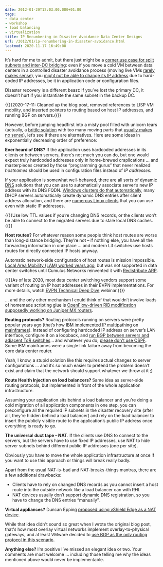 ```yaml
---
date: 2012-01-20T12:03:00.000+01:00
tags:
- data center
- workshop
- load balancing
- virtualization
title: IP Renumbering in Disaster Avoidance Data Center Designs
url: /2012/01/ip-renumbering-in-disaster-avoidance.html
lastmod: 2020-11-17 16:49:00
---
```

It’s hard for me to admit, but there just might be a [corner use case for split subnets and inter-DC bridging](https://blog.ipspace.net/2011/08/quotes-of-week.html): even if you move a cold VM between data centers in a controlled disaster avoidance process (moving live VMs [rarely makes sense](https://blog.ipspace.net/2011/09/long-distance-vmotion-for-disaster.html)), you [might not be able to change its IP address](http://www.yellow-bricks.com/2012/01/19/avoid-changing-your-vms-ip-in-a-dr-procedure/) due to hard-coded IP addresses, be it in application code or configuration files.

Disaster recovery is a different beast: if you’ve lost the primary DC, it doesn’t hurt if you instantiate the same subnet in the backup DC.
<!--more-->
{{<note update>}}2020-17-11: Cleaned up the blog post, removed references to LISP VM mobility, and inserted pointers to routing based on host IP addresses, and running BGP on servers.{{</note>}}

However, before jumping headfirst into a misty pool filled with unicorn tears (actually, a [brittle solution](https://blog.ipspace.net/2011/12/large-scale-l2-dci-true-story.html) with too many moving parts that [usually makes no sense](https://blog.ipspace.net/2011/11/busting-layer-2-data-center.html)), let’s see if there are alternatives. Here are some ideas in exponentially decreasing order of preference:

**Ever heard of DNS?** If the application uses hardcoded addresses in its clients or between servers, there’s not much you can do, but one would expect truly hardcoded addresses only in home-brewed craplications ... and masterpieces created by those “programming gurus” that never realized *hostnames* should be used in configuration files instead of *IP addresses*.

If your application is somewhat well-behaved, there are all sorts of [dynamic DNS](http://en.wikipedia.org/wiki/Dynamic_DNS) solutions that you can use to automatically associate server’s new IP address with its DNS FQDN. [Windows clusters do that automatically](https://blog.ipspace.net/2011/06/multisite-clusters-done-right-by-none.html), many DHCP servers automatically create dynamic DNS entries after client address allocation, and there are [numerous Linux clients](http://dyn.com/support/clients/linux/) that you can use even with static IP addresses.

{{<note>}}Use low TTL values if you’re changing DNS records, or the clients won’t be able to connect to the migrated servers due to stale local DNS caches.{{</note>}}

**Host routes?** For whatever reason some people think host routes are worse than long-distance bridging. They’re not – if nothing else, you have all the forwarding information in one place ... and modern L3 switches use hosts routes for directly connected IP hosts anyway.

Automatic network-side configuration of host routes is mission impossible. [Local Area Mobility (LAM) worked years ago](https://blog.ipspace.net/2011/02/local-area-mobility-lam-true-story.html), but was not supported in data center switches until Cumulus Networks reinvented it with [Redistribute ARP](https://blog.ipspace.net/2015/08/layer-3-only-data-center-networks-with.html). 

{{<note info>}}As of late 2020, most data center switching vendors support some variant of routing on IP host addresses in their EVPN implementations. For more details, watch [EVPN Technical Deep Dive](https://www.ipspace.net/EVPN_Technical_Deep_Dive) webinar.{{</note>}}

... and the only other mechanism I could think of that wouldn’t involve loads of homemade scripting glue is [OpenFlow-driven RIB modification supposedly working on Juniper MX routers](https://blog.ipspace.net/2011/11/openflow-deployment-models.html).

**Routing protocols?** Routing protocols running on servers were pretty popular years ago (that’s how [IBM implemented IP multipathing on mainframes](http://www-03.ibm.com/support/techdocs/atsmastr.nsf/WebIndex/PRS1708)). Instead of configuring hardcoded IP address on server’s LAN interface, configure it on a loopback, and [run BGP between servers and adjacent ToR switches](https://my.ipspace.net/bin/list?id=Clos#ROUTING_SERVERS)... and whatever you do, [please don't use OSPF](https://blog.ipspace.net/2013/08/virtual-appliance-routing-network.html). Some IBM mainframes were a single link failure away from becoming the core data center router.

Yeah, I know, a stupid solution like this requires actual changes to server configurations ... and it’s so much easier to pretend the problem doesn’t exist and claim that the network should support whatever we throw at it ;)

**Route Health Injection on load balancers?** Same idea as server-side routing protocols, but implemented in front of the whole application infrastructure.

Assuming your application sits behind a load balancer and you’re doing a cold migration of all application components in one step, you can preconfigure all the required IP subnets in the disaster recovery site (after all, they’re hidden behind a load balancer) and rely on the load balancer to insert the publicly visible route to the application’s public IP address once everything is ready to go.

**The universal duct tape – NAT**. If the clients use DNS to connect to the servers, but the servers have to use fixed IP addresses, use NAT to hide server subnets behind different public IP addresses (one per site).

Obviously you have to move the whole application infrastructure at once if you want to use this approach or things will break really badly.

Apart from the usual NAT-is-bad and NAT-breaks-things mantras, there are a few additional drawbacks:

-   Clients have to rely on changed DNS records as you cannot insert a host route into the outside network like a load balancer can with RHI.
-   NAT devices usually don’t support dynamic DNS registration, so you have to change the DNS entries “manually”.

**Virtual appliances?** Duncan Epping [proposed using vShield Edge as a NAT device](http://www.yellow-bricks.com/2012/01/19/avoid-changing-your-vms-ip-in-a-dr-procedure/). 

While that idea didn't sound so great when I wrote the original blog post, that's how most overlay virtual networks implement overlay-to-physical gateways, and at least VMware decided to [use BGP as the only routing protocol in this scenario](https://blog.ipspace.net/2013/06/dynamic-routing-with-virtual-appliances.html).

**Anything else?** I’m positive I’ve missed an elegant idea or two. Your comments are most welcome ... including those telling me why the ideas mentioned above would never be implementable.

